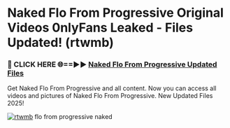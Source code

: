 # Naked Flo From Progressive Original Videos 0nlyFans Leaked - Files Updated! (rtwmb)

<h3>🔴 CLICK HERE 🌐==►► <a href="https://tinyurl.com/up5wt9bj" rel="nofollow">Naked Flo From Progressive Updated Files</a></h3>

Get Naked Flo From Progressive and all content. Now you can access all videos and pictures of Naked Flo From Progressive. New Updated Files 2025!

[![rtwmb](https://i.imgur.com/ABiUzMV.gif)](https://tinyurl.com/up5wt9bj)
flo from progressive naked